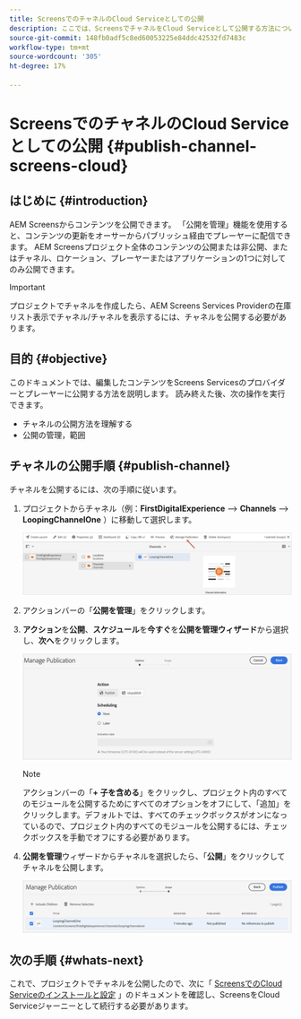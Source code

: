```yaml
---
title: ScreensでのチャネルのCloud Serviceとしての公開
description: ここでは、ScreensでチャネルをCloud Serviceとして公開する方法について説明します。
source-git-commit: 148fb0adf5c8ed60053225e84ddc42532fd7483c
workflow-type: tm+mt
source-wordcount: '305'
ht-degree: 17%

---
```



# ScreensでのチャネルのCloud Serviceとしての公開 {#publish-channel-screens-cloud}

## はじめに {#introduction}

AEM Screensからコンテンツを公開できます。 「公開を管理」機能を使用すると、コンテンツの更新をオーサーからパブリッシュ経由でプレーヤーに配信できます。 AEM Screensプロジェクト全体のコンテンツの公開または非公開、またはチャネル、ロケーション、プレーヤーまたはアプリケーションの1つに対してのみ公開できます。

>[!IMPORTANT]
>プロジェクトでチャネルを作成したら、AEM Screens Services Providerの在庫リスト表示でチャネル/チャネルを表示するには、チャネルを公開する必要があります。

## 目的 {#objective}

このドキュメントでは、編集したコンテンツをScreens Servicesのプロバイダーとプレーヤーに公開する方法を説明します。 読み終えた後、次の操作を実行できます。

* チャネルの公開方法を理解する
* 公開の管理，範囲

## チャネルの公開手順 {#publish-channel}

チャネルを公開するには、次の手順に従います。

1. プロジェクトからチャネル（例：**FirstDigitalExperience** —> **Channels** —> **LoopingChannelOne** ）に移動して選択します。

   ![](/help/screens-cloud/assets/create-content/managepub-1.png)

1. アクションバーの「**公開を管理**」をクリックします。

1. **アクション**&#x200B;を&#x200B;**公開**、**スケジュール**&#x200B;を&#x200B;**今すぐ**&#x200B;を&#x200B;**公開を管理ウィザード**&#x200B;から選択し、**次へ**&#x200B;をクリックします。

   ![](/help/screens-cloud/assets/create-content/managepub-2.png)

   >[!NOTE]
   >アクションバーの「**+ 子を含める**」をクリックし、プロジェクト内のすべてのモジュールを公開するためにすべてのオプションをオフにして、「追加」をクリックします。デフォルトでは、すべてのチェックボックスがオンになっているので、プロジェクト内のすべてのモジュールを公開するには、チェックボックスを手動でオフにする必要があります。

1. **公開を管理**&#x200B;ウィザードからチャネルを選択したら、「**公開**」をクリックしてチャネルを公開します。

   ![](/help/screens-cloud/assets/create-content/managepub-3.png)


## 次の手順 {#whats-next}

これで、プロジェクトでチャネルを公開したので、次に「 [ScreensでのCloud Serviceのインストールと設定](/help/screens-cloud/creating-content/manage-publish.md) 」のドキュメントを確認し、ScreensをCloud Serviceジャーニーとして続行する必要があります。
